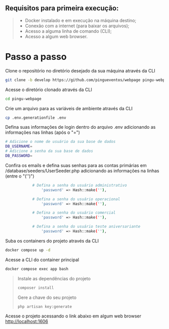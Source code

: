 ## Requisitos para primeira execução:
   > - Docker instalado e em execução na máquina destino;<br>
   > - Conexão com a internet (para baixar os arquivos);<br>
   > - Acesso a alguma linha de comando (CLI);<br>
   > - Acesso a algum web browser.<br>

# Passo a passo
Clone o repositório no diretório desejado da sua máquina através da CLI
```sh
git clone -b develop https://github.com/pingueventos/webpage pingu-webpage
```

Acesse o diretório clonado através da CLI
```sh
cd pingu-webpage
```

Crie um arquivo para as variáveis de ambiente através da CLI
```sh
cp .env.generationfile .env
```

Defina suas informações de login dentro do arquivo .env adicionando as informações nas linhas (após o "=")
```sh
# Adicione o nome de usuário da sua base de dados
DB_USERNAME=
# Adicione a senha da sua base de dados
DB_PASSWORD=
```

Confira os emails e defina suas senhas para as contas primárias em /database/seeders/UserSeeder.php adicionando as informações na linhas (entre o "('')")
```sh
            # Defina a senha do usuário administrativo
                'password' => Hash::make(''),

            # Defina a senha do usuário operacional
                'password' => Hash::make(''),

            # Defina a senha do usuário comercial
                'password' => Hash::make(''),

            # Defina a senha do usuário teste aniversariante
                'password' => Hash::make(''),
```

Suba os containers do projeto através da CLI
```sh
docker compose up -d
```

Acesse a CLI do container principal
```sh
docker compose exec app bash
```

> Instale as dependências do projeto
> ```sh
> composer install
> ```
> 
> Gere a chave do seu projeto
> ```sh
> php artisan key:generate
> ```


Acesse o projeto acessando o link abaixo em algum web browser<br>
[http://localhost:1606](http://localhost:1606)

